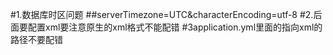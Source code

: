 #1.数据库时区问题 
##serverTimezone=UTC&characterEncoding=utf-8
#2.后面要配置xml要注意原生的xml格式不能配错
#3application.yml里面的指向xml的路径不要配错